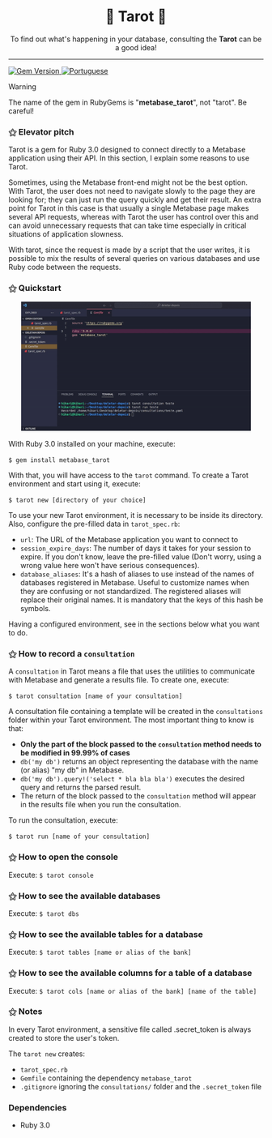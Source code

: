 <h1 align="center">🔮 Tarot 🔮</h1>

<p align="center">To find out what's happening in your database, consulting the <b>Tarot</b> can be a good idea!</p>

---

<p align="left">
  <a href="https://badge.fury.io/rb/metabase_tarot">
    <img src="https://badge.fury.io/rb/metabase_tarot.svg" alt="Gem Version">
  </a>
  <a href="README.md">
    <img src="https://img.shields.io/badge/Portuguese-blue" alt="Portuguese">
  </a>
</p>
  
> [!WARNING]
> The name of the gem in RubyGems is "**metabase_tarot**", not "tarot". Be careful!

### ⚝ Elevator pitch

Tarot is a gem for Ruby 3.0 designed to connect directly to a Metabase application using their API. In this section, I explain some reasons to use Tarot.

Sometimes, using the Metabase front-end might not be the best option. With Tarot, the user does not need to navigate slowly to the page they are looking for; they can just run the query quickly and get their result. An extra point for Tarot in this case is that usually a single Metabase page makes several API requests, whereas with Tarot the user has control over this and can avoid unnecessary requests that can take time especially in critical situations of application slowness.

With tarot, since the request is made by a script that the user writes, it is possible to mix the results of several queries on various databases and use Ruby code between the requests.

### ⚝ Quickstart

<div align="center">
  <img src="example.gif" alt="Example" width="90%">
</div>

With Ruby 3.0 installed on your machine, execute:

`$ gem install metabase_tarot`

With that, you will have access to the `tarot` command.
To create a Tarot environment and start using it, execute:

`$ tarot new [directory of your choice]`

To use your new Tarot environment, it is necessary to be inside its directory. Also, configure the pre-filled data in `tarot_spec.rb`:
- `url`: The URL of the Metabase application you want to connect to
- `session_expire_days`: The number of days it takes for your session to expire. If you don't know, leave the pre-filled value (Don't worry, using a wrong value here won't have serious consequences).
- `database_aliases`: It's a hash of aliases to use instead of the names of databases registered in Metabase. Useful to customize names when they are confusing or not standardized. The registered aliases will replace their original names. It is mandatory that the keys of this hash be symbols.

Having a configured environment, see in the sections below what you want to do.

### ⚝ How to record a `consultation`

A `consultation` in Tarot means a file that uses the utilities to communicate with Metabase and generate a results file. To create one, execute:

`$ tarot consultation [name of your consultation]`

A consultation file containing a template will be created in the `consultations` folder within your Tarot environment. The most important thing to know is that:
- **Only the part of the block passed to the `consultation` method needs to be modified in 99.99% of cases**
- `db('my db')` returns an object representing the database with the name (or alias) "my db" in Metabase.
- `db('my db').query!('select * bla bla bla')` executes the desired query and returns the parsed result.
- The return of the block passed to the `consultation` method will appear in the results file when you run the consultation.

To run the consultation, execute:

`$ tarot run [name of your consultation]`

### ⚝ How to open the console

Execute: `$ tarot console`

### ⚝ How to see the available databases

Execute: `$ tarot dbs`

### ⚝ How to see the available tables for a database

Execute: `$ tarot tables [name or alias of the bank]`

### ⚝ How to see the available columns for a table of a database

Execute: `$ tarot cols [name or alias of the bank] [name of the table]`

### ⚝ Notes

In every Tarot environment, a sensitive file called .secret_token is always created to store the user's token.

The `tarot new` creates:
- `tarot_spec.rb`
- `Gemfile` containing the dependency `metabase_tarot`
- `.gitignore` ignoring the `consultations/` folder and the `.secret_token` file

### Dependencies

- Ruby 3.0
